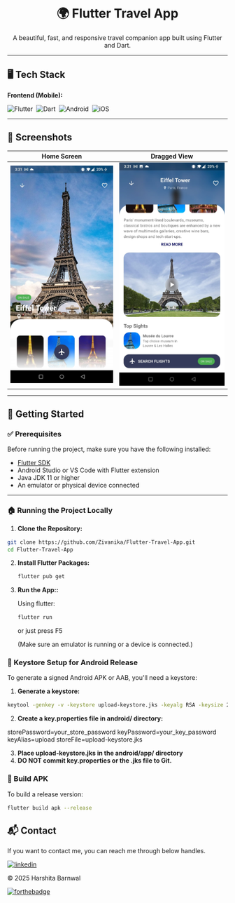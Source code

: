 <h1 align="center">🌍 Flutter Travel App</h1>

<p align="center">
  A beautiful, fast, and responsive travel companion app built using Flutter and Dart.
</p>

---

## 🖥️ Tech Stack

**Frontend (Mobile):**

![Flutter](https://img.shields.io/badge/Flutter-02569B?style=for-the-badge&logo=flutter&logoColor=white)&nbsp;
![Dart](https://img.shields.io/badge/Dart-0175C2?style=for-the-badge&logo=dart&logoColor=white)&nbsp;
![Android](https://img.shields.io/badge/Android-3DDC84?style=for-the-badge&logo=android&logoColor=white)&nbsp;
![iOS](https://img.shields.io/badge/iOS-000000?style=for-the-badge&logo=apple&logoColor=white)&nbsp;

---

## 📱 Screenshots

| Home Screen             | Dragged View               |
| ----------------------- | -------------------------- |
| ![home](/img/home1.jpg) | ![dragged](/img/home2.jpg) |

---

## 🚀 Getting Started

### ✅ Prerequisites

Before running the project, make sure you have the following installed:

- [Flutter SDK](https://docs.flutter.dev/get-started/install)
- Android Studio or VS Code with Flutter extension
- Java JDK 11 or higher
- An emulator or physical device connected

---

### 🏠 Running the Project Locally

1. **Clone the Repository:**

```bash
git clone https://github.com/Zivanika/Flutter-Travel-App.git
cd Flutter-Travel-App
```

2. **Install Flutter Packages:**

   ```sh
   flutter pub get
   ```

3. **Run the App::**

   Using flutter:

   ```sh
   flutter run
   ```

   or just press F5

   (Make sure an emulator is running or a device is connected.)

### 🔐 Keystore Setup for Android Release

To generate a signed Android APK or AAB, you'll need a keystore:

1. **Generate a keystore:**

```bash
keytool -genkey -v -keystore upload-keystore.jks -keyalg RSA -keysize 2048 -validity 10000 -alias upload
```

2. **Create a key.properties file in android/ directory:**

storePassword=your_store_password
keyPassword=your_key_password
keyAlias=upload
storeFile=upload-keystore.jks

3. **Place upload-keystore.jks in the android/app/ directory**
4. **DO NOT commit key.properties or the .jks file to Git.**

### 🧪 Build APK

To build a release version:

```bash
flutter build apk --release
```

<h2>📬 Contact</h2>

If you want to contact me, you can reach me through below handles.

[![linkedin](https://img.shields.io/badge/LinkedIn-0077B5?style=for-the-badge&logo=linkedin&logoColor=white)](linkedin.com/in/harshita-barnwal-17a732234/)

© 2025 Harshita Barnwal

[![forthebadge](https://forthebadge.com/images/badges/built-with-love.svg)](https://forthebadge.com)
